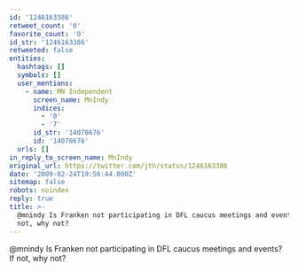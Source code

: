```yaml
---
id: '1246163386'
retweet_count: '0'
favorite_count: '0'
id_str: '1246163386'
retweeted: false
entities:
  hashtags: []
  symbols: []
  user_mentions:
    - name: MN Independent
      screen_name: MnIndy
      indices:
        - '0'
        - '7'
      id_str: '14078676'
      id: '14078676'
  urls: []
in_reply_to_screen_name: MnIndy
original_url: https://twitter.com/jth/status/1246163386
date: '2009-02-24T19:56:44.000Z'
sitemap: false
robots: noindex
reply: true
title: >-
  @mnindy Is Franken not participating in DFL caucus meetings and events? If
  not, why not?
---
```


@mnindy Is Franken not participating in DFL caucus meetings and events? If not, why not?